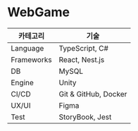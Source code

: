 # WebGame

| 카테고리 | 기술 |
|---|---|
| Language | TypeScript, C# |
| Frameworks | React, Nest.js |
| DB | MySQL |
| Engine | Unity |
| CI/CD | Git & GitHub, Docker |
| UX/UI | Figma |
| Test | StoryBook, Jest |
